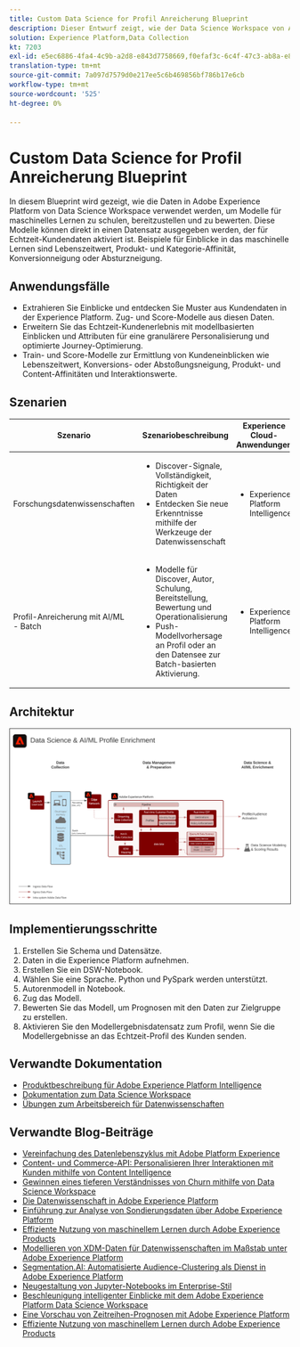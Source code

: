 ```yaml
---
title: Custom Data Science for Profil Anreicherung Blueprint
description: Dieser Entwurf zeigt, wie der Data Science Workspace von Adobe Experience Platform Daten innerhalb der Experience Platform verwenden kann, um Modelle auszubilden, bereitzustellen und zu bewerten, um Einblicke in das maschinelle Lernen aus den Daten zu erhalten.
solution: Experience Platform,Data Collection
kt: 7203
exl-id: e5ec6886-4fa4-4c9b-a2d8-e843d7758669,f0efaf3c-6c4f-47c3-ab8a-e8e146dd071c
translation-type: tm+mt
source-git-commit: 7a097d7579d0e217ee5c6b469856bf786b17e6cb
workflow-type: tm+mt
source-wordcount: '525'
ht-degree: 0%

---
```


# Custom Data Science for Profil Anreicherung Blueprint

In diesem Blueprint wird gezeigt, wie die Daten in Adobe Experience Platform von Data Science Workspace verwendet werden, um Modelle für maschinelles Lernen zu schulen, bereitzustellen und zu bewerten. Diese Modelle können direkt in einen Datensatz ausgegeben werden, der für Echtzeit-Kundendaten aktiviert ist. Beispiele für Einblicke in das maschinelle Lernen sind Lebenszeitwert, Produkt- und Kategorie-Affinität, Konversionneigung oder Absturzneigung.

## Anwendungsfälle

* Extrahieren Sie Einblicke und entdecken Sie Muster aus Kundendaten in der Experience Platform. Zug- und Score-Modelle aus diesen Daten.
* Erweitern Sie das Echtzeit-Kundenerlebnis mit modellbasierten Einblicken und Attributen für eine granulärere Personalisierung und optimierte Journey-Optimierung.
* Train- und Score-Modelle zur Ermittlung von Kundeneinblicken wie Lebenszeitwert, Konversions- oder Abstoßungsneigung, Produkt- und Content-Affinitäten und Interaktionswerte.

## Szenarien

| Szenario | Szenariobeschreibung | Experience Cloud-Anwendungen |
|---|---|---|
| Forschungsdatenwissenschaften | <ul><li>Discover-Signale, Vollständigkeit, Richtigkeit der Daten</li><li>Entdecken Sie neue Erkenntnisse mithilfe der Werkzeuge der Datenwissenschaft</li></ul> | <ul><li>Experience Platform Intelligence</li></ul> |
| Profil-Anreicherung mit AI/ML<br> - Batch | <ul><li>Modelle für Discover, Autor, Schulung, Bereitstellung, Bewertung und Operationalisierung</li><li>Push-Modellvorhersage an Profil oder an den Datensee zur Batch-basierten Aktivierung.</li></ul> | <ul><li>Experience Platform Intelligence</li></ul> |

## Architektur

<img src="assets/datascience.svg" alt="Referenzarchitektur für das Konzept der benutzerdefinierten Datenwissenschaft für die Anreicherung von Profilen" style="border:1px solid #4a4a4a" />

## Implementierungsschritte

1. Erstellen Sie Schema und Datensätze.
1. Daten in die Experience Platform aufnehmen.
1. Erstellen Sie ein DSW-Notebook.
1. Wählen Sie eine Sprache. Python und PySpark werden unterstützt.
1. Autorenmodell in Notebook.
1. Zug das Modell.
1. Bewerten Sie das Modell, um Prognosen mit den Daten zur Zielgruppe zu erstellen.
1. Aktivieren Sie den Modellergebnisdatensatz zum Profil, wenn Sie die Modellergebnisse an das Echtzeit-Profil des Kunden senden.

## Verwandte Dokumentation

* [Produktbeschreibung für Adobe Experience Platform Intelligence](https://helpx.adobe.com/legal/product-descriptions/adobe-experience-platform-intelligence---product-description.html)
* [Dokumentation zum Data Science Workspace](https://experienceleague.adobe.com/docs/experience-platform/data-science-workspace/home.html?lang=en)
* [Übungen zum Arbeitsbereich für Datenwissenschaften](https://experienceleague.adobe.com/docs/platform-learn/tutorials/data-science-workspace/understanding-data-science-workspace.html)

## Verwandte Blog-Beiträge

* [Vereinfachung des Datenlebenszyklus mit Adobe Platform Experience](https://medium.com/adobetech/simplifying-the-data-science-lifecycle-with-adobe-platform-experience-8ea4f056d82f)
* [Content- und Commerce-API: Personalisieren Ihrer Interaktionen mit Kunden mithilfe von Content Intelligence](https://medium.com/adobetech/content-and-commerce-ai-personalizing-your-interactions-with-customers-through-content-intelligence-dc182601deab)
* [Gewinnen eines tieferen Verständnisses von Churn mithilfe von Data Science Workspace](https://medium.com/adobetech/gaining-a-deeper-understanding-of-churn-using-data-science-workspace-18a2190e0cf3)
* [Die Datenwissenschaft in Adobe Experience Platform](https://medium.com/adobetech/understanding-data-science-in-adobe-experience-platform-5bce5a17b42)
* [Einführung zur Analyse von Sondierungsdaten über Adobe Experience Platform](https://medium.com/adobetech/an-introductory-look-at-exploratory-data-analysis-on-adobe-experience-platform-1bfce7501d9a)
* [Effiziente Nutzung von maschinellem Lernen durch Adobe Experience Products](https://medium.com/adobetech/cutting-across-adobe-experience-products-with-machine-learning-to-elevated-user-experience-7c85000510d1)
* [Modellieren von XDM-Daten für Datenwissenschaften im Maßstab unter Adobe Experience Platform](https://medium.com/adobetech/modeling-xdm-data-for-data-science-at-scale-on-adobe-experience-platform-222bb2a6dbf7)
* [Segmentation.AI: Automatisierte Audience-Clustering als Dienst in Adobe Experience Platform](https://medium.com/adobetech/segmentation-ai-automated-audience-clustering-as-a-service-in-adobe-experience-platform-261f4099462c)
* [Neugestaltung von Jupyter-Notebooks im Enterprise-Stil](https://medium.com/adobetech/reimagining-jupyter-notebooks-for-enterprise-scale-8bc6340d504a)
* [Beschleunigung intelligenter Einblicke mit dem Adobe Experience Platform Data Science Workspace](https://medium.com/adobetech/accelerate-intelligent-insights-with-adobe-experience-platform-data-science-workspace-89538bacbbea)
* [Eine Vorschau von Zeitreihen-Prognosen mit Adobe Experience Platform](https://medium.com/adobetech/preview-of-time-series-forecasting-with-adobe-experience-platform-38a2fc778e89)
* [Effiziente Nutzung von maschinellem Lernen durch Adobe Experience Products](https://medium.com/adobetech/cutting-across-adobe-experience-products-with-machine-learning-to-elevated-user-experience-7c85000510d1)
